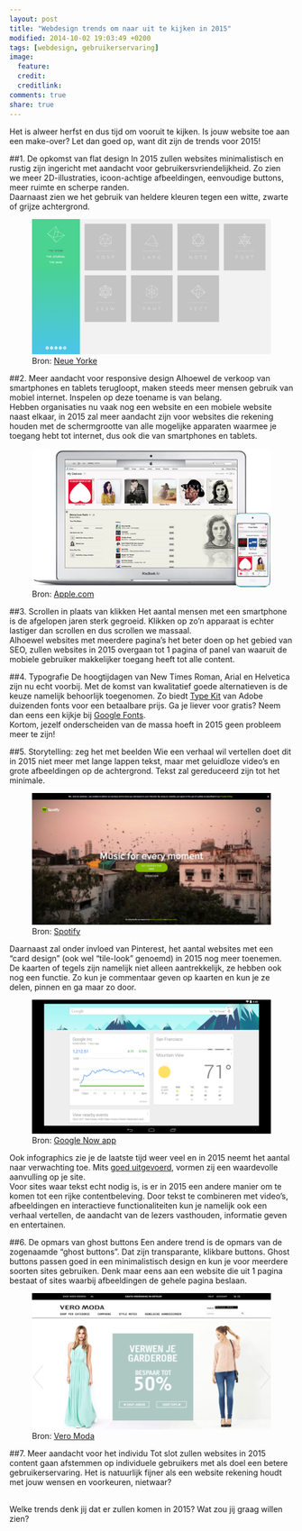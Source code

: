 ```yaml
---
layout: post
title: "Webdesign trends om naar uit te kijken in 2015"
modified: 2014-10-02 19:03:49 +0200
tags: [webdesign, gebruikerservaring]
image:
  feature: 
  credit: 
  creditlink: 
comments: true
share: true
---
```


Het is alweer herfst en dus tijd om vooruit te kijken.
Is jouw website toe aan een make-over? Let dan goed op, want dit zijn de
trends voor 2015!


##1. De opkomst van flat design
In 2015 zullen websites minimalistisch en rustig zijn ingericht met aandacht voor gebruikersvriendelijkheid. Zo zien we meer 2D-illustraties, icoon-achtige afbeeldingen, eenvoudige buttons, meer ruimte en scherpe randen.<br> 
Daarnaast zien we het gebruik van heldere kleuren tegen een witte,
zwarte of grijze achtergrond.

<figure>
<img src="/images/neueyorke-flat-design.png" alt="De website
Neue Yorke is een goed voorbeeld van een minimalistisch design">
<figcaption>Bron: <a href="http://neueyorke.com">Neue Yorke</a></figcaption>
</figure>


##2. Meer aandacht voor responsive design
Alhoewel de verkoop van smartphones en tablets terugloopt, maken steeds meer mensen gebruik van mobiel internet. Inspelen op deze toename is van belang.<br>
Hebben organisaties nu vaak nog een website en een mobiele website
naast elkaar, in 2015 zal meer aandacht zijn voor websites die
rekening houden met de schermgrootte van alle mogelijke apparaten
waarmee je toegang hebt tot internet, dus ook die van smartphones en tablets.

<figure>
<img src="/images/apple-responsive-design.jpg" alt="Een design moet
rekening houden met de schermgroote van alle mogelijke applicaties">
<figcaption>Bron: <a href="http://www.apple.com/ipod/">Apple.com</a></figcaption>
</figure>

##3. Scrollen in plaats van klikken
Het aantal mensen met een smartphone is de afgelopen jaren sterk gegroeid.  Klikken op zo’n apparaat is echter lastiger dan scrollen en dus scrollen we massaal.<br>
Alhoewel websites met meerdere pagina’s het beter doen op het gebied
van SEO, zullen websites in 2015 overgaan tot 1 pagina of
panel van waaruit de mobiele gebruiker makkelijker toegang heeft tot
alle content.

##4. Typografie
De hoogtijdagen van New Times Roman, Arial en Helvetica zijn nu echt voorbij.
Met de komst van kwalitatief goede alternatieven is de keuze namelijk
behoorlijk toegenomen. Zo biedt <a href="https://typekit.com">Type
Kit</a> van Adobe duizenden fonts voor een betaalbare prijs. Ga je
liever voor gratis? Neem dan eens een kijkje bij <a href="https://www.google.com/fonts">Google Fonts</a>.<br>
Kortom,  jezelf onderscheiden van de massa hoeft in 2015 geen probleem
meer te zijn!

##5. Storytelling: zeg het met beelden
Wie een verhaal wil vertellen doet dit in 2015 niet meer met lange
lappen tekst, maar met geluidloze video’s en grote afbeeldingen op de
achtergrond. Tekst zal gereduceerd zijn tot het minimale.

<figure>
<img src="/images/spotify-background-video.jpg" alt="De homepage van
Spotify draait video's af"><figcaption>Bron: <a
href="https://www.spotify.com/uk/video-splash/?utm_source=spotify&utm_medium=web&utm_campaign=start">Spotify</a></figcaption>
</figure>

Daarnaast zal onder invloed van Pinterest, het aantal websites met een
“card design” (ook wel “tile-look” genoemd) in 2015 nog meer
toenemen. De kaarten of tegels zijn namelijk niet alleen aantrekkelijk, ze hebben
ook nog een functie. Zo kun je commentaar geven op kaarten en kun je
ze delen, pinnen en ga maar zo door.

<figure>
<img src="/images/googlenow-card-design.png" alt="Google Now gebruikt
een card design voor het weergeven van de aandelenkoers en het weer">
<figcaption>Bron: <a href="http://www.google.com/landing/now/">Google
Now app</a></figcaption>
</figure>

Ook infographics zie je de laatste tijd weer veel en in 2015 neemt het
aantal naar verwachting toe. Mits <a
href="http://www.frankwatching.com/archive/2013/09/07/zelf-infographics-maken-de-top-drie-gratis-tools/">goed
uitgevoerd</a>, vormen zij een waardevolle aanvulling op je site.<br>
Voor sites waar tekst echt nodig is, is er in 2015 een andere manier om te komen tot een rijke contentbeleving. Door tekst te combineren met video’s, afbeeldingen en interactieve functionaliteiten kun je namelijk ook een verhaal vertellen, de aandacht van de lezers vasthouden, informatie geven en entertainen. 

##6. De opmars van ghost buttons
Een andere trend is de opmars van de zogenaamde “ghost buttons”. Dat
zijn transparante, klikbare buttons. Ghost buttons passen goed in een
minimalistisch design en kun je voor meerdere soorten sites
gebruiken. Denk maar eens aan een website die uit 1 pagina bestaat of
sites waarbij afbeeldingen de gehele pagina beslaan.

<figure>
<img src="/images/veromoda-ghost-buttons.jpg" alt="Vero Moda gebruikt
ghost buttons">
<figcaption>Bron: <a
href="http://www.veromoda.nl/?forcecountry=NL&redirected=1">Vero
Moda</a></figcaption>
</figure>

##7. Meer aandacht voor het individu
Tot slot zullen websites in 2015 content gaan afstemmen op individuele
gebruikers met als doel een betere gebruikerservaring. Het is
natuurlijk fijner als een website rekening houdt met jouw wensen en
voorkeuren, nietwaar?

<br>
Welke trends denk jij dat er zullen komen in 2015? Wat zou jij graag willen zien? 


